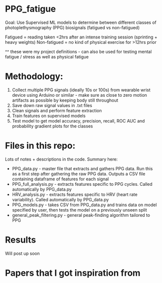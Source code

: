 # PPG_fatigue

Goal: Use Supervised ML models to determine between different classes of photoplethysmography (PPG) biosignals (fatigued vs non-fatigued)

Fatigued = reading taken <2hrs after an intense training session (sprinting + heavy weights)
Non-fatigued = no kind of physical exercise for >12hrs prior

^^ these were my project definitions - can also be used for testing mental fatigue / stress as well as physical fatigue

# Methodology:
1. Collect multiple PPG signals (ideally 10s or 100s) from wearable wrist device using Arduino or similar - make sure as close to zero motion artifacts as possible by keeping body still throughout
2. Save down raw signal values in .txt files
3. Clean signals and perform feature extraction
4. Train features on supervised models
5. Test model to get model accuracy, precision, recall, ROC AUC and probability gradient plots for the classes

# Files in this repo:
Lots of notes + descriptions in the code. Summary here:

- PPG_data.py - master file that extracts and gathers PPG data. Run this as a first step after gathering the raw PPG data. Outputs a CSV file containing dataframe of features for each signal
- PPG_full_analysis.py - extracts features specific to PPG cycles. Called automatically by PPG_data.py
- HRV_analysis.py - extracts features specific to HRV (heart rate variability). Called automatically by PPG_data.py
- PPG_models.py - takes CSV from PPG_data.py and trains data on model specified by user, then tests the model on a previously unseen split
- general_peak_filtering.py - general peak-finding algorithm tailored to PPG


# Results
Will post up soon

# Papers that I got inspiration from
